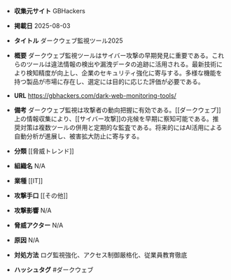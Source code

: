 - **収集元サイト**
GBHackers

- **掲載日**
2025-08-03

- **タイトル**
ダークウェブ監視ツール2025

- **概要**
ダークウェブ監視ツールはサイバー攻撃の早期発見に重要である。これらのツールは違法情報の検出や漏洩データの追跡に活用される。最新技術により検知精度が向上し、企業のセキュリティ強化に寄与する。多様な機能を持つ製品が市場に存在し、選定には目的に応じた評価が必要である。

- **URL**
https://gbhackers.com/dark-web-monitoring-tools/

- **備考**
ダークウェブ監視は攻撃者の動向把握に有効である。[[ダークウェブ]]上の情報収集により、[[サイバー攻撃]]の兆候を早期に察知可能である。推奨対策は複数ツールの併用と定期的な監査である。将来的にはAI活用による自動分析が進展し、被害拡大防止に寄与する。

- **分類**
[[脅威トレンド]]

- **組織名**
N/A

- **業種**
[[IT]]

- **攻撃手口**
[[その他]]

- **攻撃影響**
N/A

- **脅威アクター**
N/A

- **原因**
N/A

- **対処方法**
ログ監視強化、アクセス制御厳格化、従業員教育徹底

- **ハッシュタグ**
#ダークウェブ

